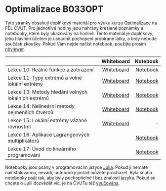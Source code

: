 # Optimalizace B033OPT

Tyto stránky obsahují doplňkový materiál pro výuku kurzu [Optimalizace](https://cw.fel.cvut.cz/wiki/courses/b0b33opt/start?animal=wiki) na FEL ČVUT. Pro jednotlivé hodiny jsou nahrány kreslené poznámky a notebooky, které byly ukazovány na hodině. Tento materiál je doplňkový, jeho hlavním účelem je usnadnit pochopení probírané látky, a tedy nebude součástí zkoušky. Pokud Vám nejde načíst notebook, použijte prosím [nbviewer](https://nbviewer.jupyter.org/).

|        | Whiteboard     | Notebook     |
| :------------- | :----------: | -----------: |
|  Lekce 10: Reálné funkce a zobrazení | [Whiteboard](Whiteboard/whiteboard_10.svg)   | [Notebook](Code/lecture_10.ipynb)    |
|  Lekce 11: Typy extrémů a volné lokální extrémy |  [Whiteboard](Whiteboard/whiteboard_11.svg)  | [Notebook](Code/lecture_11.ipynb)    |
|  Lekce 13: Metody hledání volných lokálních extrémů |  [Whiteboard](Whiteboard/whiteboard_13.svg)  | [Notebook](Code/lecture_13.ipynb)    |
|  Lekce 14: Nelineární metody nejmenších čtverců  |  [Whiteboard](Whiteboard/whiteboard_14.svg)   | [Notebook](Code/lecture_14.ipynb)    |
|  Lekce 15: Lokální extrémy vázané rovnostmi   |  [Whiteboard](Whiteboard/whiteboard_15.svg)   |  -  |
|  Lekce 16: Aplikace Lagrangeových multiplikátorů |     |  [Notebook](Code/lecture_16.ipynb)   |
|  Lekce 17: Úvod do lineárního programování   |     |  [Notebook](Code/lecture_17.ipynb)   |

Notebooky jsou psány v programovacím jazyce [Julia](https://julialang.org/). Pokud ji nemáte nainstalovanou, nevadí, notebooky pořád můžete procházet. Byla snaha notebooky psát tak, aby byly pochopitelné i bez znalosti jazyka. Pokud se chcete o Julii dozvědět víc, je na ČVUTu též [vyučována](https://bit.ly/JuliaML).
